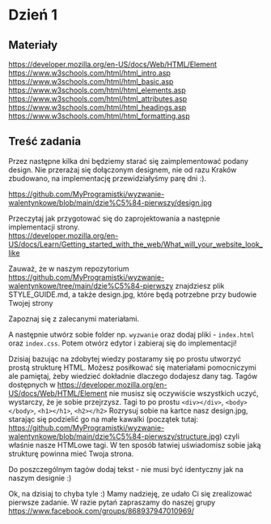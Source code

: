 
# Dzień 1
## Materiały
https://developer.mozilla.org/en-US/docs/Web/HTML/Element
https://www.w3schools.com/html/html_intro.asp
https://www.w3schools.com/html/html_basic.asp
https://www.w3schools.com/html/html_elements.asp
https://www.w3schools.com/html/html_attributes.asp
https://www.w3schools.com/html/html_headings.asp
https://www.w3schools.com/html/html_formatting.asp

## Treść zadania

Przez następne kilka dni będziemy starać się zaimplementować podany design. Nie przerażaj się dołączonym designem, nie od razu Kraków zbudowano, 
na implementację przewidziałyśmy parę dni :).

https://github.com/MyProgramistki/wyzwanie-walentynkowe/blob/main/dzie%C5%84-pierwszy/design.jpg


Przeczytaj jak przygotować się do zaprojektowania a następnie implementacji strony.  
https://developer.mozilla.org/en-US/docs/Learn/Getting_started_with_the_web/What_will_your_website_look_like


Zauważ, że w naszym repozytorium https://github.com/MyProgramistki/wyzwanie-walentynkowe/tree/main/dzie%C5%84-pierwszy znajdziesz plik STYLE_GUIDE.md, a także design.jpg, które będą potrzebne przy budowie Twojej strony

Zapoznaj się z zalecanymi materiałami.

A następnie utwórz sobie folder np. `wyzwanie` oraz dodaj pliki - `index.html` oraz `index.css`. 
Potem otwórz edytor i zabieraj się do implementacji! 

Dzisiaj bazując na zdobytej wiedzy postaramy się po prostu utworzyć prostą strukturę HTML. Możesz posiłkować się materiałami pomocniczymi ale pamiętaj, żeby wiedzieć dokładnie dlaczego dodajesz dany tag. 
Tagów dostępnych w https://developer.mozilla.org/en-US/docs/Web/HTML/Element nie musisz się oczywiście wszystkich uczyć, wystarczy, że je sobie przejrzysz. 
Tagi to po prostu `<div></div>`, `<body></body>`, `<h1></h1>`, `<h2></h2>` Rozrysuj sobie na kartce nasz design.jpg, starając się podzielić go na małe kawalki (początek tutaj: https://github.com/MyProgramistki/wyzwanie-walentynkowe/blob/main/dzie%C5%84-pierwszy/structure.jpg) 
czyli właśnie nasze HTMLowe tagi. W ten sposób łatwiej uświadomisz sobie jaką strukturę powinna mieć Twoja strona. 

Do poszczególnym tagów dodaj tekst - nie musi być identyczny jak na naszym designie :) 

Ok, na dzisiaj to chyba tyle :) Mamy nadzieję, ze udało Ci się zrealizować pierwsze zadanie. 
W razie pytań zapraszamy do naszej grupy https://www.facebook.com/groups/868937947010969/


